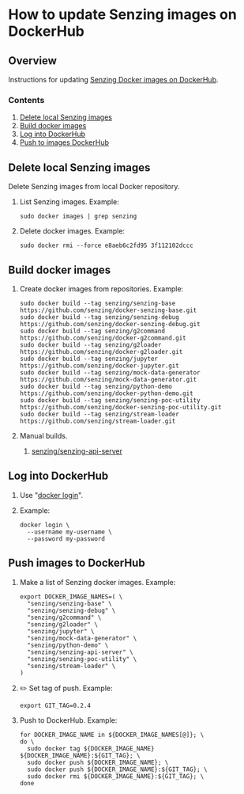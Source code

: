 # How to update Senzing images on DockerHub

## Overview

Instructions for updating [Senzing Docker images on DockerHub](https://hub.docker.com/u/senzing).

### Contents

1. [Delete local Senzing images](#delete-local-senzing-images)
1. [Build docker images](#build-docker-images)
1. [Log into DockerHub](#log-into-dockerhub)
1. [Push to images DockerHub](#push-images-to-dockerhub)

## Delete local Senzing images

Delete Senzing images from local Docker repository.

1. List Senzing images.  Example:

    ```console
    sudo docker images | grep senzing
    ```

1. Delete docker images.  Example:

    ```console
    sudo docker rmi --force e8aeb6c2fd95 3f112102dccc
    ```

## Build docker images

1. Create docker images from repositories.  Example:

    ```console
    sudo docker build --tag senzing/senzing-base        https://github.com/senzing/docker-senzing-base.git
    sudo docker build --tag senzing/senzing-debug       https://github.com/senzing/docker-senzing-debug.git
    sudo docker build --tag senzing/g2command           https://github.com/senzing/docker-g2command.git
    sudo docker build --tag senzing/g2loader            https://github.com/senzing/docker-g2loader.git
    sudo docker build --tag senzing/jupyter             https://github.com/senzing/docker-jupyter.git
    sudo docker build --tag senzing/mock-data-generator https://github.com/senzing/mock-data-generator.git
    sudo docker build --tag senzing/python-demo         https://github.com/senzing/docker-python-demo.git
    sudo docker build --tag senzing/senzing-poc-utility https://github.com/senzing/docker-senzing-poc-utility.git
    sudo docker build --tag senzing/stream-loader       https://github.com/senzing/stream-loader.git
    ```

1. Manual builds.
     1. [senzing/senzing-api-server](https://github.com/Senzing/senzing-api-server)

## Log into DockerHub

1. Use "[docker login](https://docs.docker.com/engine/reference/commandline/login/)".

1. Example:

    ```console
    docker login \
      --username my-username \
      --password my-password
    ```

## Push images to DockerHub

1. Make a list of Senzing docker images. Example:

    ```console
    export DOCKER_IMAGE_NAMES=( \
      "senzing/senzing-base" \
      "senzing/senzing-debug" \
      "senzing/g2command" \
      "senzing/g2loader" \
      "senzing/jupyter" \
      "senzing/mock-data-generator" \
      "senzing/python-demo" \
      "senzing/senzing-api-server" \
      "senzing/senzing-poc-utility" \
      "senzing/stream-loader" \
    )
    ```

1. :pencil2: Set tag of push.  Example:

    ```console
    export GIT_TAG=0.2.4
    ```

1. Push to DockerHub.  Example:

    ```console
    for DOCKER_IMAGE_NAME in ${DOCKER_IMAGE_NAMES[@]}; \
    do \
      sudo docker tag ${DOCKER_IMAGE_NAME} ${DOCKER_IMAGE_NAME}:${GIT_TAG}; \
      sudo docker push ${DOCKER_IMAGE_NAME}; \
      sudo docker push ${DOCKER_IMAGE_NAME}:${GIT_TAG}; \
      sudo docker rmi ${DOCKER_IMAGE_NAME}:${GIT_TAG}; \
    done
    ```
